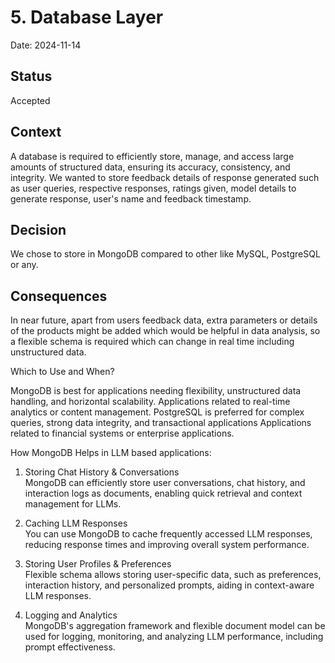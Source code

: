 # 5. Database Layer

Date: 2024-11-14

## Status

Accepted

## Context

A database is required to efficiently store, manage, and access large amounts of structured data, ensuring its accuracy, consistency, and integrity. We wanted to store feedback details of response generated such as user queries, respective responses, ratings given, model details to generate response, user's name and feedback timestamp.

## Decision

We chose to store in MongoDB compared to other like MySQL, PostgreSQL or any.

## Consequences

In near future, apart from users feedback data, extra parameters or details of the products might be added which would be helpful in data analysis, so a flexible schema is required which can change in real time including unstructured data.

Which to Use and When?

MongoDB is best for applications needing flexibility, unstructured data handling, and horizontal scalability.
Applications related to real-time analytics or content management.
PostgreSQL is preferred for complex queries, strong data integrity, and transactional applications 
Applications related to financial systems or enterprise applications.


How MongoDB Helps in LLM based applications:

1) Storing Chat History & Conversations	    
MongoDB can efficiently store user conversations, chat history, and interaction logs as documents, enabling quick retrieval and context management for LLMs.

2) Caching LLM Responses	
You can use MongoDB to cache frequently accessed LLM responses, reducing response times and improving overall system performance.

3) Storing User Profiles & Preferences	
Flexible schema allows storing user-specific data, such as preferences, interaction history, and personalized prompts, aiding in context-aware LLM responses.

4) Logging and Analytics	
MongoDB's aggregation framework and flexible document model can be used for logging, monitoring, and analyzing LLM performance, including prompt effectiveness.